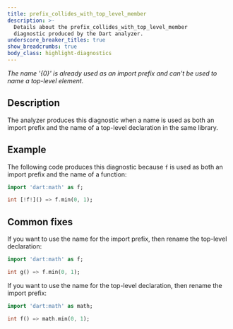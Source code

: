```yaml
---
title: prefix_collides_with_top_level_member
description: >-
  Details about the prefix_collides_with_top_level_member
  diagnostic produced by the Dart analyzer.
underscore_breaker_titles: true
show_breadcrumbs: true
body_class: highlight-diagnostics
---
```


_The name '{0}' is already used as an import prefix and can't be used to name a
top-level element._

## Description

The analyzer produces this diagnostic when a name is used as both an import
prefix and the name of a top-level declaration in the same library.

## Example

The following code produces this diagnostic because `f` is used as both an
import prefix and the name of a function:

```dart
import 'dart:math' as f;

int [!f!]() => f.min(0, 1);
```

## Common fixes

If you want to use the name for the import prefix, then rename the
top-level declaration:

```dart
import 'dart:math' as f;

int g() => f.min(0, 1);
```

If you want to use the name for the top-level declaration, then rename the
import prefix:

```dart
import 'dart:math' as math;

int f() => math.min(0, 1);
```
